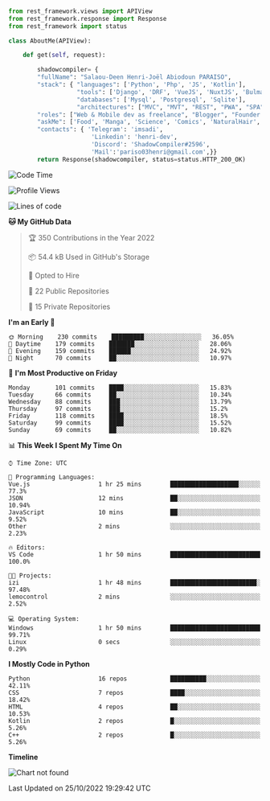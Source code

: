 ###
```python
from rest_framework.views import APIView
from rest_framework.response import Response
from rest_framework import status

class AboutMe(APIView):

    def get(self, request):

        shadowcompiler= {
        "fullName": "Salaou-Deen Henri-Joël Abiodoun PARAISO",
        "stack": { "languages": ['Python', 'Php', 'JS', 'Kotlin'],
                   "tools": ['Django', 'DRF', 'VueJS', 'NuxtJS', 'Bulma', 'Beufy'],
                   "databases": ['Mysql', 'Postgresql', 'Sqlite'],
                   "architectures": ["MVC", "MVT", "REST", "PWA", "SPA"]},        
        "roles": ["Web & Mobile dev as freelance", "Blogger", "Founder at @henrid3v", "Mentor"],
        "askMe": ['Food', 'Manga', 'Science', 'Comics', 'NaturalHair', 'Photography', 'Tech', 'Programming'],
        "contacts": { 'Telegram': 'imsadi',
                       'Linkedin': 'henri-dev',
                       'Discord': 'ShadowCompiler#2596',
                       'Mail':'pariso03henri@gmail.com',}}
        return Response(shadowcompiler, status=status.HTTP_200_OK)

```                    

<!--START_SECTION:waka-->
![Code Time](http://img.shields.io/badge/Code%20Time-372%20hrs%2036%20mins-blue)

![Profile Views](http://img.shields.io/badge/Profile%20Views-0-blue)

![Lines of code](https://img.shields.io/badge/From%20Hello%20World%20I%27ve%20Written-66%20Thousand%20lines%20of%20code-blue)

**🐱 My GitHub Data** 

> 🏆 350 Contributions in the Year 2022
 > 
> 📦 54.4 kB Used in GitHub's Storage 
 > 
> 💼 Opted to Hire
 > 
> 📜 22 Public Repositories 
 > 
> 🔑 15 Private Repositories  
 > 
**I'm an Early 🐤** 

```text
🌞 Morning    230 commits    █████████░░░░░░░░░░░░░░░░   36.05% 
🌆 Daytime    179 commits    ███████░░░░░░░░░░░░░░░░░░   28.06% 
🌃 Evening    159 commits    ██████░░░░░░░░░░░░░░░░░░░   24.92% 
🌙 Night      70 commits     ██░░░░░░░░░░░░░░░░░░░░░░░   10.97%

```
📅 **I'm Most Productive on Friday** 

```text
Monday       101 commits    ████░░░░░░░░░░░░░░░░░░░░░   15.83% 
Tuesday      66 commits     ██░░░░░░░░░░░░░░░░░░░░░░░   10.34% 
Wednesday    88 commits     ███░░░░░░░░░░░░░░░░░░░░░░   13.79% 
Thursday     97 commits     ███░░░░░░░░░░░░░░░░░░░░░░   15.2% 
Friday       118 commits    ████░░░░░░░░░░░░░░░░░░░░░   18.5% 
Saturday     99 commits     ████░░░░░░░░░░░░░░░░░░░░░   15.52% 
Sunday       69 commits     ██░░░░░░░░░░░░░░░░░░░░░░░   10.82%

```


📊 **This Week I Spent My Time On** 

```text
⌚︎ Time Zone: UTC

💬 Programming Languages: 
Vue.js                   1 hr 25 mins        ███████████████████░░░░░░   77.3% 
JSON                     12 mins             ██░░░░░░░░░░░░░░░░░░░░░░░   10.94% 
JavaScript               10 mins             ██░░░░░░░░░░░░░░░░░░░░░░░   9.52% 
Other                    2 mins              ░░░░░░░░░░░░░░░░░░░░░░░░░   2.23%

🔥 Editors: 
VS Code                  1 hr 50 mins        █████████████████████████   100.0%

🐱‍💻 Projects: 
izi                      1 hr 48 mins        ████████████████████████░   97.48% 
lemocontrol              2 mins              ░░░░░░░░░░░░░░░░░░░░░░░░░   2.52%

💻 Operating System: 
Windows                  1 hr 50 mins        █████████████████████████   99.71% 
Linux                    0 secs              ░░░░░░░░░░░░░░░░░░░░░░░░░   0.29%

```

**I Mostly Code in Python** 

```text
Python                   16 repos            ██████████░░░░░░░░░░░░░░░   42.11% 
CSS                      7 repos             ████░░░░░░░░░░░░░░░░░░░░░   18.42% 
HTML                     4 repos             ██░░░░░░░░░░░░░░░░░░░░░░░   10.53% 
Kotlin                   2 repos             █░░░░░░░░░░░░░░░░░░░░░░░░   5.26% 
C++                      2 repos             █░░░░░░░░░░░░░░░░░░░░░░░░   5.26%

```


**Timeline**

![Chart not found](https://raw.githubusercontent.com/shadowcompiler/shadowcompiler/main/charts/bar_graph.png) 


 Last Updated on 25/10/2022 19:29:42 UTC
<!--END_SECTION:waka-->
